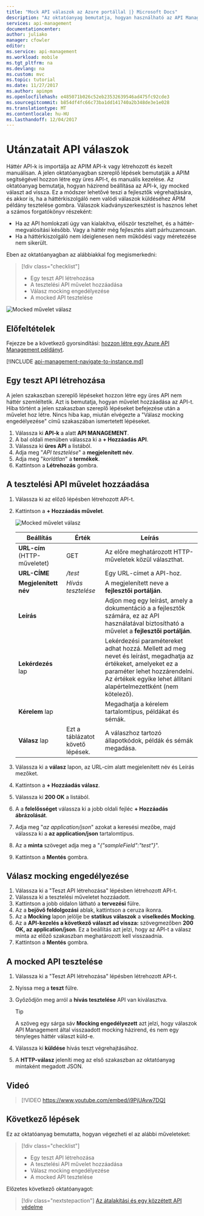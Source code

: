 ```yaml
---
title: "Mock API válaszok az Azure portállal |} Microsoft Docs"
description: "Az oktatóanyag bemutatja, hogyan használható az API Management (APIM) házirend beállítása az API-k, így mocked választ ad vissza. A metódus endables fejlesztők végrehajtására, és abban az esetben, ha a háttérkiszolgáló nem érhető el valós válaszok küldéséhez az API Management-példány tesztelése gombra."
services: api-management
documentationcenter: 
author: juliako
manager: cfowler
editor: 
ms.service: api-management
ms.workload: mobile
ms.tgt_pltfrm: na
ms.devlang: na
ms.custom: mvc
ms.topic: tutorial
ms.date: 11/27/2017
ms.author: apimpm
ms.openlocfilehash: e485071b026c52eb23532639546ad475fc92cde3
ms.sourcegitcommit: b854df4fc66c73ba1dd141740a2b348de3e1e028
ms.translationtype: MT
ms.contentlocale: hu-HU
ms.lasthandoff: 12/04/2017
---
```

# <a name="mock-api-responses"></a>Utánzatait API válaszok

Háttér API-k is importálja az APIM API-k vagy létrehozott és kezelt manuálisan. A jelen oktatóanyagban szereplő lépések bemutatják a APIM segítségével hozzon létre egy üres API-t, és manuális kezelése. Az oktatóanyag bemutatja, hogyan házirend beállítása az API-k, így mocked választ ad vissza. Ez a módszer lehetővé teszi a fejlesztők végrehajtására, és akkor is, ha a háttérkiszolgáló nem valódi válaszok küldéséhez APIM példány tesztelése gombra. Válaszok kiadványszerkesztést is hasznos lehet a számos forgatókönyv részeként:

+ Ha az API homlokzati úgy van kialakítva, először tesztelhet, és a háttér-megvalósítási később. Vagy a háttér még fejlesztés alatt párhuzamosan.
+ Ha a háttérkiszolgáló nem ideiglenesen nem működési vagy méretezése nem sikerült.

Eben az oktatóanyagban az alábbiakkal fog megismerkedni:

> [!div class="checklist"]
> * Egy teszt API létrehozása 
> * A tesztelési API művelet hozzáadása
> * Válasz mocking engedélyezése
> * A mocked API tesztelése

![Mocked művelet válasz](./media/mock-api-responses/mock-api-responses01.png)

## <a name="prerequisites"></a>Előfeltételek

Fejezze be a következő gyorsindítási: [hozzon létre egy Azure API Management példányt](get-started-create-service-instance.md).

[!INCLUDE [api-management-navigate-to-instance.md](../../includes/api-management-navigate-to-instance.md)]

## <a name="create-a-test-api"></a>Egy teszt API létrehozása 

A jelen szakaszban szereplő lépéseket hozzon létre egy üres API nem háttér szemléltetik. Azt is bemutatja, hogyan művelet hozzáadása az API-t. Hiba történt a jelen szakaszban szereplő lépéseket befejezése után a művelet hoz létre. Nincs hiba kap, miután elvégezte a "Válasz mocking engedélyezése" című szakaszában ismertetett lépéseket.

1. Válassza ki **API-k** a alatt **API MANAGEMENT**.
2. A bal oldali menüben válassza ki a **+ Hozzáadás API**.
3. Válassza ki **üres API** a listából.
4. Adja meg "*API tesztelése*" a **megjelenített név**.
5. Adja meg "*korlátlan*" a **termékek**.
6. Kattintson a **Létrehozás** gombra.

## <a name="add-an-operation-to-the-test-api"></a>A tesztelési API művelet hozzáadása

1. Válassza ki az előző lépésben létrehozott API-t.
2. Kattintson a **+ Hozzáadás művelet**.

    ![Mocked művelet válasz](./media/mock-api-responses/mock-api-responses02.png)

    |Beállítás|Érték|Leírás|
    |---|---|---|
    |**URL-cím** (HTTP-műveletet)|GET|Az előre meghatározott HTTP-műveletek közül választhat.|
    |**URL-CÍME** |*/test*|Egy URL-címet a API-hoz. |
    |**Megjelenített név**|*Hívás tesztelése*|A megjelenített neve a **fejlesztői portálján**.|
    |**Leírás**||Adjon meg egy leírást, amely a dokumentáció a a fejlesztők számára, ez az API használatával biztosítható a művelet a **fejlesztői portálján**.|
    |**Lekérdezés** lap||Lekérdezési paramétereket adhat hozzá. Mellett ad meg nevet és leírást, megadhatja az értékeket, amelyeket ez a paraméter lehet hozzárendelni. Az értékek egyike lehet állítani alapértelmezettként (nem kötelező).|
    |**Kérelem** lap||Megadhatja a kérelem tartalomtípus, példákat és sémák. |
    |**Válasz** lap|Ezt a táblázatot követő lépések.|A válaszhoz tartozó állapotkódok, példák és sémák megadása.|

3. Válassza ki a **válasz** lapon, az URL-cím alatt megjelenített név és Leírás mezőket.
4. Kattintson a **+ Hozzáadás válasz**.
5. Válassza ki **200 OK** a listából.
6. A a **felelősséget** válassza ki a jobb oldali fejléc **+ Hozzáadás ábrázolását**.
7. Adja meg "*az application/json*" azokat a keresési mezőbe, majd válassza ki a **az application/json** tartalomtípus.
8. Az a **minta** szöveget adja meg a "*{"sampleField":"test"}*".
9. Kattintson a **Mentés** gombra.

## <a name="enable-response-mocking"></a>Válasz mocking engedélyezése

1. Válassza ki a "Teszt API létrehozása" lépésben létrehozott API-t.
2. Válassza ki a tesztelési műveletet hozzáadott.
2. Kattintson a jobb oldalon látható a **tervezési** fülre.
3. Az a **bejövő feldolgozási** ablak, kattintson a ceruza ikonra.
4. Az a **Mocking** lapon jelölje be **statikus válaszok** a **viselkedés Mocking**.
5. Az a **API-kezelés a következő választ ad vissza:** szövegmezőben **200 OK, az application/json**. Ez a beállítás azt jelzi, hogy az API-t a válasz minta az előző szakaszban meghatározott kell visszaadnia.
6. Kattintson a **Mentés** gombra.

## <a name="test-the-mocked-api"></a>A mocked API tesztelése

1. Válassza ki a "Teszt API létrehozása" lépésben létrehozott API-t.
2. Nyissa meg a **teszt** fülre.
3. Győződjön meg arról a **hívás tesztelése** API van kiválasztva.

    > [!TIP]
    > A szöveg egy sárga sáv **Mocking engedélyezett** azt jelzi, hogy válaszok API Management által visszaadott mocking házirend, és nem egy tényleges háttér választ küld-e.

3. Válassza ki **küldése** hívás teszt végrehajtásához.
4. A **HTTP-válasz** jeleníti meg az első szakaszban az oktatóanyag mintaként megadott JSON.

## <a name="video"></a>Videó

> [!VIDEO https://www.youtube.com/embed/i9PjUAvw7DQ]
> 
> 

## <a name="next-steps"></a>Következő lépések
Ez az oktatóanyag bemutatta, hogyan végezheti el az alábbi műveleteket:

> [!div class="checklist"]
> * Egy teszt API létrehozása
> * A tesztelési API művelet hozzáadása
> * Válasz mocking engedélyezése
> * A mocked API tesztelése

Előzetes következő oktatóanyagot:

> [!div class="nextstepaction"]
> [Az átalakítási és egy közzétett API védelme](transform-api.md)
